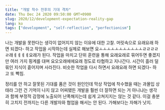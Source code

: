 ```yaml
---
title: "개발 착수 전후의 기대 격차"
date: Thu Dec 24 2020 09:50:00 GMT+0900
slug: 2020/12/development-expectation-reality-gap
lang: ko
tags: ["development", "self-reflection", "perfectionism"]
---
```


나는 개발을 못한다는 생각이 없어지지 않는 이유에 대한 고찰. 머릿속으로 요래요래 하면 되겠다- 하고 작업을 시작하는데 실제로 해보면 요ㅗㅗㅗㅗㅗㅗㅗㅗㅗㅗㅗㄹㄹㄹㄹㄹ래ㅔㅔㅔㅔ요래가 된다. 작업을 마치고 단위 훈련을 통해 요래요래로 묶어두면 좋겠지만 여러 가지 핑계를 대며 요오오래에에요래 정도로 타협하고 지나간다. 시간이 흘러 덜 묶인 지식이 흩어지며 사라진다. 비슷한 작업을 다시 하면서 요래요래 하면 되겠다- 하고 또 빡침.

정리를 안 하고 잘못된 기대를 품은 것이 원인인데 막상 작업에 착수했을 때는 과몰입 상태라 그런 건 기억이 나지 않고 어찌됐든 개발을 훨씬 더 잘하면 되는 거 아니냐는 생각과 함께 부정적 감정에 노출되어 난폭해지는데 쉽게 고쳐지지는 않는 것 같다. 이걸 충분히 고치지 전까지는 다른 개발자와 협업을 해서는 안 된다. 가해보다는 자해가 낫지.
